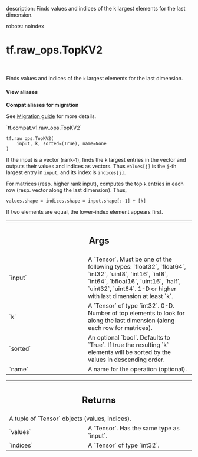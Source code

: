 description: Finds values and indices of the k largest elements for the last dimension.

robots: noindex

# tf.raw_ops.TopKV2

<!-- Insert buttons and diff -->

<table class="tfo-notebook-buttons tfo-api nocontent" align="left">

</table>



Finds values and indices of the `k` largest elements for the last dimension.

<section class="expandable">
  <h4 class="showalways">View aliases</h4>
  <p>
<b>Compat aliases for migration</b>
<p>See
<a href="https://www.tensorflow.org/guide/migrate">Migration guide</a> for
more details.</p>
<p>`tf.compat.v1.raw_ops.TopKV2`</p>
</p>
</section>

<pre class="devsite-click-to-copy prettyprint lang-py tfo-signature-link">
<code>tf.raw_ops.TopKV2(
    input, k, sorted=(True), name=None
)
</code></pre>



<!-- Placeholder for "Used in" -->

If the input is a vector (rank-1), finds the `k` largest entries in the vector
and outputs their values and indices as vectors.  Thus `values[j]` is the
`j`-th largest entry in `input`, and its index is `indices[j]`.

For matrices (resp. higher rank input), computes the top `k` entries in each
row (resp. vector along the last dimension).  Thus,

    values.shape = indices.shape = input.shape[:-1] + [k]

If two elements are equal, the lower-index element appears first.

<!-- Tabular view -->
 <table class="responsive fixed orange">
<colgroup><col width="214px"><col></colgroup>
<tr><th colspan="2"><h2 class="add-link">Args</h2></th></tr>

<tr>
<td>
`input`
</td>
<td>
A `Tensor`. Must be one of the following types: `float32`, `float64`, `int32`, `uint8`, `int16`, `int8`, `int64`, `bfloat16`, `uint16`, `half`, `uint32`, `uint64`.
1-D or higher with last dimension at least `k`.
</td>
</tr><tr>
<td>
`k`
</td>
<td>
A `Tensor` of type `int32`.
0-D.  Number of top elements to look for along the last dimension (along each
row for matrices).
</td>
</tr><tr>
<td>
`sorted`
</td>
<td>
An optional `bool`. Defaults to `True`.
If true the resulting `k` elements will be sorted by the values in
descending order.
</td>
</tr><tr>
<td>
`name`
</td>
<td>
A name for the operation (optional).
</td>
</tr>
</table>



<!-- Tabular view -->
 <table class="responsive fixed orange">
<colgroup><col width="214px"><col></colgroup>
<tr><th colspan="2"><h2 class="add-link">Returns</h2></th></tr>
<tr class="alt">
<td colspan="2">
A tuple of `Tensor` objects (values, indices).
</td>
</tr>
<tr>
<td>
`values`
</td>
<td>
A `Tensor`. Has the same type as `input`.
</td>
</tr><tr>
<td>
`indices`
</td>
<td>
A `Tensor` of type `int32`.
</td>
</tr>
</table>

